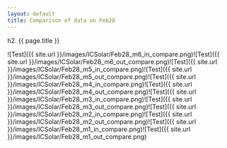 ```yaml
---
layout: default
title: Comparison of data on Feb28
---
```

h2. {{ page.title }}

![Test]({{ site.url }}/images/ICSolar/Feb28_m6_in_compare.png)![Test]({{ site.url }}/images/ICSolar/Feb28_m6_out_compare.png)![Test]({{ site.url }}/images/ICSolar/Feb28_m5_in_compare.png)![Test]({{ site.url }}/images/ICSolar/Feb28_m5_out_compare.png)![Test]({{ site.url }}/images/ICSolar/Feb28_m4_in_compare.png)![Test]({{ site.url }}/images/ICSolar/Feb28_m4_out_compare.png)![Test]({{ site.url }}/images/ICSolar/Feb28_m3_in_compare.png)![Test]({{ site.url }}/images/ICSolar/Feb28_m3_out_compare.png)![Test]({{ site.url }}/images/ICSolar/Feb28_m2_in_compare.png)![Test]({{ site.url }}/images/ICSolar/Feb28_m2_out_compare.png)![Test]({{ site.url }}/images/ICSolar/Feb28_m1_in_compare.png)![Test]({{ site.url }}/images/ICSolar/Feb28_m1_out_compare.png)